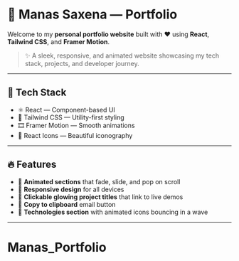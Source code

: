 # 🚀 Manas Saxena — Portfolio

Welcome to my **personal portfolio website** built with ❤️ using **React**, **Tailwind CSS**, and **Framer Motion**.

> ✨ A sleek, responsive, and animated website showcasing my tech stack, projects, and developer journey.

---

## 🧠 Tech Stack

- ⚛️ React — Component-based UI
- 💨 Tailwind CSS — Utility-first styling
- 🎞 Framer Motion — Smooth animations
- 🎨 React Icons — Beautiful iconography

---

## 🔥 Features

- 🌈 **Animated sections** that fade, slide, and pop on scroll
- 🧠 **Responsive design** for all devices
- 🎯 **Clickable glowing project titles** that link to live demos
- 💾 **Copy to clipboard** email button 
- 🧰 **Technologies section** with animated icons bouncing in a wave

---


# Manas_Portfolio

